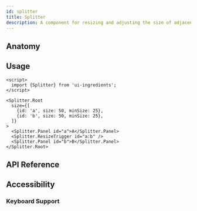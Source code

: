```yaml
---
id: splitter
title: Splitter
description: A component for resizing and adjusting the size of adjacent panes or sections.
---
```


<demo>

## Anatomy

<anatomy>

## Usage

```svelte
<script>
  import {Splitter} from 'ui-ingredients';
</script>

<Splitter.Root
  size={[
    {id: 'a', size: 50, minSize: 25},
    {id: 'b', size: 50, minSize: 25},
  ]}
>
  <Splitter.Panel id="a">A</Splitter.Panel>
  <Splitter.ResizeTrigger id="a:b" />
  <Splitter.Panel id="b">B</Splitter.Panel>
</Splitter.Root>
```

## API Reference

<api>

## Accessibility

### Keyboard Support

<keyboard-support>
